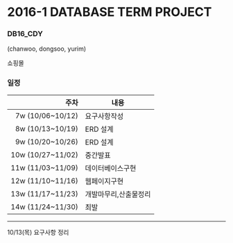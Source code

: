 # 2016-1 DATABASE TERM PROJECT
### DB16_CDY
(chanwoo, dongsoo, yurim)

쇼핑몰

### 일정
|주차|내용|
|---:|----|
|7w (10/06~10/12)|요구사항작성|
|8w (10/13~10/19)|ERD 설계|
|9w (10/20~10/26)|ERD 설계|
|10w (10/27~11/02)|중간발표|
|11w (11/03~11/09)|데이터베이스구현|
|12w (11/10~11/16)|웹페이지구현|
|13w (11/17~11/23)|개발마무리,산출물정리|
|14w (11/24~11/30)|최발|



----

10/13(목) 요구사항 정리
